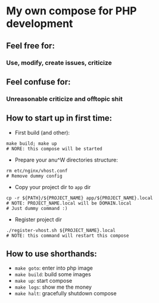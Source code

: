 # My own compose for PHP development
## Feel free for:
### Use, modify, create issues, сriticize
## Feel confuse for:
### Unreasonable  criticize and offtopic shit

## How to start up in first time:
- First build (and other):
```
make build; make up
# NORE: this compose will be started
```

- Prepare your anu^W directories structure:
```
rm etc/nginx/vhost.conf
# Remove dummy config
```

- Copy your project dir to `app` dir 
```
cp -r ${PATH}/${PROJECT_NAME} app/${PROJECT_NAME}.local
# NOTE: PROJECT_NAME.local will be DOMAIN.local
# Just dummy command :)
```

- Register project dir
```
./register-vhost.sh ${PROJECT_NAME}.local
# NOTE: this command will restart this compose
```

## How to use shorthands:
- `make goto`: enter into php image
- `make build`: build some images
- `make up`: start compose
- `make logs`: show me the money
- `make halt`: gracefully shutdown compose
